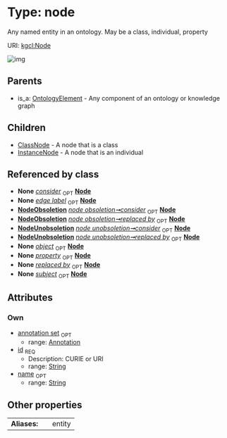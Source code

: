
# Type: node


Any named entity in an ontology. May be a class, individual, property

URI: [kgcl:Node](http://w3id.org/kgclNode)


![img](http://yuml.me/diagram/nofunky;dir:TB/class/[OntologyElement],[NodeUnobsoletion],[NodeObsoletion],[Annotation]<annotation%20set%200..1-++[Node&#124;id:string;name:string%20%3F],[EdgeCreation]-%20edge%20label%200..1>[Node],[EdgeDeletion]-%20edge%20label%200..1>[Node],[EdgeObsoletion]-%20edge%20label%200..1>[Node],[Edge]-%20edge%20label%200..1>[Node],[NodeObsoletion]-%20consider%200..1>[Node],[NodeObsoletion]-%20replaced%20by%200..1>[Node],[NodeUnobsoletion]-%20consider%200..1>[Node],[NodeUnobsoletion]-%20replaced%20by%200..1>[Node],[EdgeCreation]-%20object%200..1>[Node],[EdgeDeletion]-%20object%200..1>[Node],[EdgeObsoletion]-%20object%200..1>[Node],[Edge]-%20object%200..1>[Node],[PropertyValue]-%20property%200..1>[Node],[Annotation]-%20property(i)%200..1>[Node],[EdgeCreation]-%20subject%200..1>[Node],[EdgeDeletion]-%20subject%200..1>[Node],[EdgeObsoletion]-%20subject%200..1>[Node],[Edge]-%20subject%200..1>[Node],[Node]^-[InstanceNode],[Node]^-[ClassNode],[OntologyElement]^-[Node],[PropertyValue],[InstanceNode],[EdgeObsoletion],[EdgeDeletion],[EdgeCreation],[Edge],[ClassNode],[Annotation])

## Parents

 *  is_a: [OntologyElement](OntologyElement.md) - Any component of an ontology or knowledge graph

## Children

 * [ClassNode](ClassNode.md) - A node that is a class
 * [InstanceNode](InstanceNode.md) - A node that is an individual

## Referenced by class

 *  **None** *[consider](consider.md)*  <sub>OPT</sub>  **[Node](Node.md)**
 *  **None** *[edge label](edge_label.md)*  <sub>OPT</sub>  **[Node](Node.md)**
 *  **[NodeObsoletion](NodeObsoletion.md)** *[node obsoletion➞consider](node_obsoletion_consider.md)*  <sub>OPT</sub>  **[Node](Node.md)**
 *  **[NodeObsoletion](NodeObsoletion.md)** *[node obsoletion➞replaced by](node_obsoletion_replaced_by.md)*  <sub>OPT</sub>  **[Node](Node.md)**
 *  **[NodeUnobsoletion](NodeUnobsoletion.md)** *[node unobsoletion➞consider](node_unobsoletion_consider.md)*  <sub>OPT</sub>  **[Node](Node.md)**
 *  **[NodeUnobsoletion](NodeUnobsoletion.md)** *[node unobsoletion➞replaced by](node_unobsoletion_replaced_by.md)*  <sub>OPT</sub>  **[Node](Node.md)**
 *  **None** *[object](object.md)*  <sub>OPT</sub>  **[Node](Node.md)**
 *  **None** *[property](property.md)*  <sub>OPT</sub>  **[Node](Node.md)**
 *  **None** *[replaced by](replaced_by.md)*  <sub>OPT</sub>  **[Node](Node.md)**
 *  **None** *[subject](subject.md)*  <sub>OPT</sub>  **[Node](Node.md)**

## Attributes


### Own

 * [annotation set](annotation_set.md)  <sub>OPT</sub>
    * range: [Annotation](Annotation.md)
 * [id](id.md)  <sub>REQ</sub>
    * Description: CURIE or URI
    * range: [String](types/String.md)
 * [name](name.md)  <sub>OPT</sub>
    * range: [String](types/String.md)

## Other properties

|  |  |  |
| --- | --- | --- |
| **Aliases:** | | entity |

